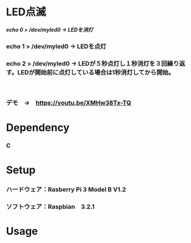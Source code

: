 # LED点滅
##### echo 0 > /dev/myled0  → LEDを消灯
### echo 1 > /dev/myled0  → LEDを点灯
### echo 2 > /dev/myled0  → LEDが５秒点灯し１秒消灯を３回繰り返す。LEDが開始前に点灯している場合は1秒消灯してから開始。
　
### デモ　→　https://youtu.be/XMHw38Tx-TQ

# Dependency
### C

# Setup
### ハードウェア：Rasberry Pi 3 Model B V1.2
### ソフトウェア：Raspbian　3.2.1

# Usage
